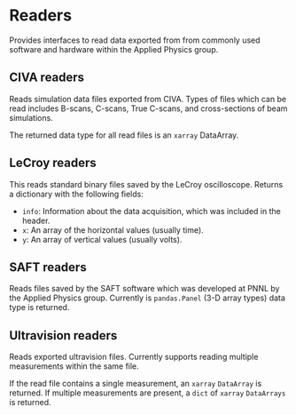 # Readers

Provides interfaces to read data exported from from commonly used software and hardware within the Applied Physics group. 

## CIVA readers
 
Reads simulation data files exported from CIVA. Types of files which can be read includes B-scans, C-scans, True C-scans, and cross-sections of beam simulations.

The returned data type for all read files is an `xarray` DataArray.

## LeCroy readers
 
This reads standard binary files saved by the LeCroy oscilloscope. Returns a dictionary with the following fields:

- `info`: Information about the data acquisition, which was included in the header.
- `x`: An array of the horizontal values (usually time).
- `y`: An array of vertical values (usually volts).

## SAFT readers

Reads files saved by the SAFT software which was developed at PNNL by the Applied Physics group. Currently is `pandas.Panel` (3-D array types) data type is returned. 

## Ultravision readers

Reads exported ultravision files. Currently supports reading multiple measurements within the same file. 

If the read file contains a single measurement, an `xarray` `DataArray` is returned. If multiple measurements are present, a `dict` of `xarray` `DataArrays` is returned.

